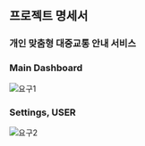 ## 프로젝트 명세서

### 개인 맞춤형 대중교통 안내 서비스

### Main Dashboard

![요구1](/uploads/a496c261efbed5125ed485adc2d2462f/요구1.JPG)

### Settings, USER

![요구2](/uploads/0b105eebed7e97f6355fe14f6ad1020a/요구2.JPG)


